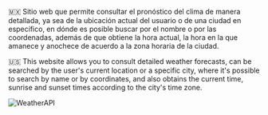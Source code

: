🇲🇽 Sitio web que permite consultar el pronóstico del clima de manera detallada, ya sea de la ubicación actual del usuario o de una ciudad en específico, en dónde es posible 
   buscar por el nombre o por las coordenadas, además de que obtiene la hora actual, la hora en la que amanece y anochece de acuerdo a la zona horaria de la ciudad.

🇺🇸 This website allows you to consult detailed weather forecasts, can be searched by the user's current location or a specific city, where it's possible to search by name or 
   by coordinates, and also obtains the current time, sunrise and sunset times according to the city's time zone.

![WeatherAPI](https://github.com/MauricioBarrueta/currentWeatherAPI/assets/60496232/3214cd72-0c4e-4fb9-a2f5-ee1fdf60f7c8)
